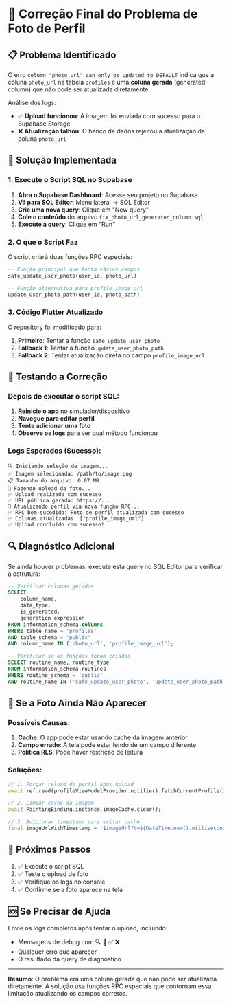 # 🔧 Correção Final do Problema de Foto de Perfil

## 📋 Problema Identificado

O erro `column "photo_url" can only be updated to DEFAULT` indica que a coluna `photo_url` na tabela `profiles` é uma **coluna gerada** (generated column) que não pode ser atualizada diretamente.

Análise dos logs:
- ✅ **Upload funcionou**: A imagem foi enviada com sucesso para o Supabase Storage
- ❌ **Atualização falhou**: O banco de dados rejeitou a atualização da coluna `photo_url`

## 🚀 Solução Implementada

### 1. Execute o Script SQL no Supabase

1. **Abra o Supabase Dashboard**: Acesse seu projeto no Supabase
2. **Vá para SQL Editor**: Menu lateral → SQL Editor
3. **Crie uma nova query**: Clique em "New query"
4. **Cole o conteúdo** do arquivo `fix_photo_url_generated_column.sql`
5. **Execute a query**: Clique em "Run"

### 2. O que o Script Faz

O script criará duas funções RPC especiais:

```sql
-- Função principal que tenta vários campos
safe_update_user_photo(user_id, photo_url)

-- Função alternativa para profile_image_url
update_user_photo_path(user_id, photo_path)
```

### 3. Código Flutter Atualizado

O repository foi modificado para:

1. **Primeiro**: Tentar a função `safe_update_user_photo`
2. **Fallback 1**: Tentar a função `update_user_photo_path`
3. **Fallback 2**: Tentar atualização direta no campo `profile_image_url`

## 🧪 Testando a Correção

### Depois de executar o script SQL:

1. **Reinicie o app** no simulador/dispositivo
2. **Navegue para editar perfil**
3. **Tente adicionar uma foto**
4. **Observe os logs** para ver qual método funcionou

### Logs Esperados (Sucesso):

```
🔍 Iniciando seleção de imagem...
✅ Imagem selecionada: /path/to/image.png
📋 Tamanho do arquivo: 0.07 MB
🔄 Fazendo upload da foto...
✅ Upload realizado com sucesso
✅ URL pública gerada: https://...
🔄 Atualizando perfil via nova função RPC...
✅ RPC bem-sucedido: Foto de perfil atualizada com sucesso
✅ Colunas atualizadas: ["profile_image_url"]
✅ Upload concluído com sucesso!
```

## 🔍 Diagnóstico Adicional

Se ainda houver problemas, execute esta query no SQL Editor para verificar a estrutura:

```sql
-- Verificar colunas geradas
SELECT 
    column_name,
    data_type,
    is_generated,
    generation_expression
FROM information_schema.columns
WHERE table_name = 'profiles' 
AND table_schema = 'public'
AND column_name IN ('photo_url', 'profile_image_url');

-- Verificar se as funções foram criadas
SELECT routine_name, routine_type 
FROM information_schema.routines 
WHERE routine_schema = 'public' 
AND routine_name IN ('safe_update_user_photo', 'update_user_photo_path');
```

## 🚨 Se a Foto Ainda Não Aparecer

### Possíveis Causas:

1. **Cache**: O app pode estar usando cache da imagem anterior
2. **Campo errado**: A tela pode estar lendo de um campo diferente
3. **Política RLS**: Pode haver restrição de leitura

### Soluções:

```dart
// 1. Forçar reload do perfil após upload
await ref.read(profileViewModelProvider.notifier).fetchCurrentProfile();

// 2. Limpar cache da imagem
await PaintingBinding.instance.imageCache.clear();

// 3. Adicionar timestamp para evitar cache
final imageUrlWithTimestamp = '$imageUrl?t=${DateTime.now().millisecondsSinceEpoch}';
```

## 📱 Próximos Passos

1. ✅ Execute o script SQL
2. ✅ Teste o upload de foto
3. ✅ Verifique os logs no console
4. ✅ Confirme se a foto aparece na tela

## 🆘 Se Precisar de Ajuda

Envie os logs completos após tentar o upload, incluindo:
- Mensagens de debug com 🔍 🔄 ✅ ❌
- Qualquer erro que aparecer
- O resultado da query de diagnóstico

---

**Resumo**: O problema era uma coluna gerada que não pode ser atualizada diretamente. A solução usa funções RPC especiais que contornam essa limitação atualizando os campos corretos. 
